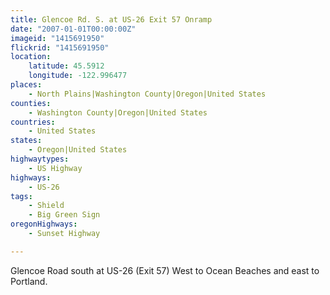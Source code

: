 ```yaml
---
title: Glencoe Rd. S. at US-26 Exit 57 Onramp
date: "2007-01-01T00:00:00Z"
imageid: "1415691950"
flickrid: "1415691950"
location:
    latitude: 45.5912
    longitude: -122.996477
places:
    - North Plains|Washington County|Oregon|United States
counties:
    - Washington County|Oregon|United States
countries:
    - United States
states:
    - Oregon|United States
highwaytypes:
    - US Highway
highways:
    - US-26
tags:
    - Shield
    - Big Green Sign
oregonHighways:
    - Sunset Highway

---
```

Glencoe Road south at US-26 (Exit 57) West to Ocean Beaches and east to Portland.